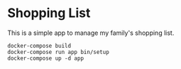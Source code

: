 # Shopping List

This is a simple app to manage my family's shopping list.

```
docker-compose build
docker-compose run app bin/setup
docker-compose up -d app
```
